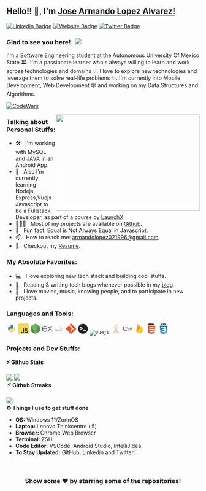 ## Hello!! 👋, I'm [Jose Armando Lopez Alvarez!](https://github.com/JS2202/)

[![Linkedin Badge](https://img.shields.io/badge/-LinkedIn-0e76a8?style=flat-square&logo=Linkedin&logoColor=white)](https://www.linkedin.com/in/jose-armando-lopez-alvarez-024532226/)
[![Website Badge](https://img.shields.io/badge/Website-3b5998?style=flat-square&logo=google-chrome&logoColor=white)](https://js2202.github.io/my_launchx_blog/)
[![Twitter Badge](https://img.shields.io/badge/-Twitter-00acee?style=flat-square&logo=Twitter&logoColor=white)](https://twitter.com/TheMoreB3st)

### Glad to see you here! &nbsp; ![](https://visitor-badge.glitch.me/badge?page_id=js2202.js2202&style=flat-square&color=0088cc)

I'm a Software Engineering student at the Autonomous University Of Mexico State 🏛. I'm a passionate learner who's always willing to learn and work across technologies and domains 💡. I love to explore new technologies and leverage them to solve real-life problems ✨. I'm currently into Mobile Development, Web Development 🕸️ and working on my Data Structures and Algorithms.

<a href="https://www.codewars.com/users/JS2202" target="_blank"><img src="https://www.codewars.com/users/JS2202/badges/large" alt="CodeWars"></a>

<img align="right" height="250" width="375" alt="" src="https://raw.githubusercontent.com/js2202/js2202/master/gifs/coder.gif" />

### Talking about Personal Stuffs:

- 🛠 &nbsp; I'm working with MySQL and JAVA in an Android App.
- 🚀 &nbsp; Also I’m currently learning Nodejs, Express,Vuejs <br /> Javascript to be a Fullstack Developer, as part of a course by [LaunchX](https://github.com/LaunchX-InnovaccionVirtual).
- 👨🏻‍💻 &nbsp; Most of my projects are available on [Github](https://github.com/js2202).
- 👾 &nbsp; Fun fact: Equal is Not Always Equal in Javascript.
- 📫 &nbsp; How to reach me: armandolopez021996@gmail.com.
- 📝 &nbsp; Checkout my [Resume](https://github.com/JS2202/JS2202/blob/main/ResumeArmandoENG-ACT.pdf).

### My Absolute Favorites:

- 💻 &nbsp; I love exploring new tech stack and building cool stuffs.
- 📰 &nbsp; Reading & writing tech blogs whenever possible in my [blog](https://js2202.github.io/my_launchx_blog/).
- 🍕 &nbsp; I love movies, music, knowing people, and to participate in new projects.

### Languages and Tools:

<code><img height="27" src="https://raw.githubusercontent.com/github/explore/80688e429a7d4ef2fca1e82350fe8e3517d3494d/topics/python/python.png" alt="python"></code>
<code><img height="27" src="https://raw.githubusercontent.com/github/explore/80688e429a7d4ef2fca1e82350fe8e3517d3494d/topics/javascript/javascript.png" alt="javascript"></code>
<code><img height="27" src="https://raw.githubusercontent.com/github/explore/80688e429a7d4ef2fca1e82350fe8e3517d3494d/topics/nodejs/nodejs.png" alt="nodejs"></code>
<code><img height="27" src="https://raw.githubusercontent.com/devicons/devicon/master/icons/express/express-original.svg" alt="expressjs"></code>
<code><img height="27" src="https://raw.githubusercontent.com/github/explore/80688e429a7d4ef2fca1e82350fe8e3517d3494d/topics/mysql/mysql.png" alt="MySQL"></code>
<code><img height="27" src="https://raw.githubusercontent.com/devicons/devicon/master/icons/git/git-original.svg" alt="git"></code>
<code><img height="27" src="https://raw.githubusercontent.com/github/explore/80688e429a7d4ef2fca1e82350fe8e3517d3494d/topics/terminal/terminal.png" alt="terminal"></code>
<code><img height="27" src="https://vuejs.org/images/logo.png" alt="vuejs"></code>
<code><img height="27" src="https://raw.githubusercontent.com/github/explore/80688e429a7d4ef2fca1e82350fe8e3517d3494d/topics/java/java.png" alt="JAVA"></code>
<code><img height="27" src="https://raw.githubusercontent.com/github/explore/80688e429a7d4ef2fca1e82350fe8e3517d3494d/topics/flask/flask.png" alt="FLASK"></code>
<code><img height="27" src="https://raw.githubusercontent.com/github/explore/80688e429a7d4ef2fca1e82350fe8e3517d3494d/topics/firebase/firebase.png" alt="Firebase"></code>
<code><img height="27" src="https://raw.githubusercontent.com/github/explore/80688e429a7d4ef2fca1e82350fe8e3517d3494d/topics/html/html.png" alt="HTML"></code>
<code><img height="27" src="https://raw.githubusercontent.com/github/explore/80688e429a7d4ef2fca1e82350fe8e3517d3494d/topics/css/css.png" alt="CSS"></code>


<!--
<code><img height="25" src="https://raw.githubusercontent.com/github/explore/80688e429a7d4ef2fca1e82350fe8e3517d3494d/topics/sass/sass.png" alt="sass"></code>
-->

### Projects and Dev Stuffs:

  <summary><b>⚡ Github Stats</b></summary>

  <br />
  <img height="180em" src="https://github-readme-stats.vercel.app/api?username=js2202&show_icons=true&hide_border=true&&count_private=true&include_all_commits=true" />
  <img height="180em" src="https://github-readme-stats.vercel.app/api/top-langs/?username=js2202&exclude_repo=KNN-Image-Classification&show_icons=true&hide_border=true&layout=compact&langs_count=8"/>

  <summary><b>☄️ Github Streaks</b></summary>

  <br />
  <img height="180em" src="https://github-readme-streak-stats.herokuapp.com/?user=js2202&hide_border=true" />

 

  <br />
  <summary><b>⚙️ Things I use to get stuff done</b></summary>
  	<ul>
  	    <li><b>OS:</b> Windows 11/ZorinOS</li>
	    <li><b>Laptop: </b> Lenovo Thinkcentre (i5)</li>
  	    <li><b>Browser: </b> Chrome Web Browser</li>
	    <li><b>Terminal: </b> ZSH </li>
	    <li><b>Code Editor:</b> VSCode, Android Studio, IntelliJIdea.</li>
	    <li><b>To Stay Updated:</b> GitHub, Linkedin and Twitter.</li>
	    <br />
	</ul>

#

<div align="center">

### Show some ❤️ by starring some of the repositories!

</div>